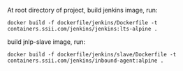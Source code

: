 At root directory of project, build jenkins image, run:
```
docker build -f dockerfile/jenkins/Dockerfile -t containers.ssii.com/jenkins/jenkins:lts-alpine .
```
build jnlp-slave image, run:
```
docker build -f dockerfile/jenkins/slave/Dockerfile -t containers.ssii.com/jenkins/inbound-agent:alpine .
```